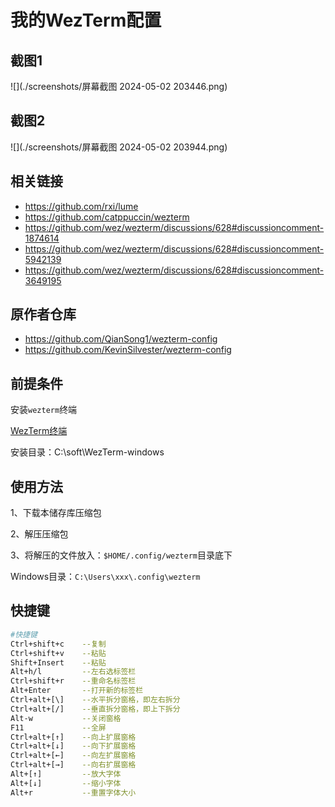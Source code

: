 # 我的WezTerm配置

## 截图1

![](./screenshots/屏幕截图 2024-05-02 203446.png)

## 截图2

![](./screenshots/屏幕截图 2024-05-02 203944.png)

## 相关链接

- <https://github.com/rxi/lume>
- <https://github.com/catppuccin/wezterm>
- <https://github.com/wez/wezterm/discussions/628#discussioncomment-1874614>
- <https://github.com/wez/wezterm/discussions/628#discussioncomment-5942139>
- <https://github.com/wez/wezterm/discussions/628#discussioncomment-3649195>



## 原作者仓库

- <https://github.com/QianSong1/wezterm-config>
- <https://github.com/KevinSilvester/wezterm-config>



## 前提条件

安装`wezterm`终端

[WezTerm终端](https://github.com/wez/wezterm/releases)

安装目录：C:\soft\WezTerm-windows



## 使用方法

1、下载本储存库压缩包

2、解压压缩包

3、将解压的文件放入：`$HOME/.config/wezterm`目录底下

Windows目录：`C:\Users\xxx\.config\wezterm`



## 快捷键

```bash
#快捷键
Ctrl+shift+c    --复制
Ctrl+shift+v    --粘贴
Shift+Insert    --粘贴
Alt+h/l         --左右选标签栏
Ctrl+shift+r    --重命名标签栏
Alt+Enter       --打开新的标签栏
Ctrl+alt+[\]    --水平拆分窗格，即左右拆分
Ctrl+alt+[/]    --垂直拆分窗格，即上下拆分
Alt-w           --关闭窗格
F11             --全屏
Ctrl+alt+[↑]    --向上扩展窗格
Ctrl+alt+[↓]    --向下扩展窗格
Ctrl+alt+[←]    --向左扩展窗格
Ctrl+alt+[→]    --向右扩展窗格
Alt+[↑]         --放大字体
Alt+[↓]         --缩小字体
Alt+r           --重置字体大小
```
